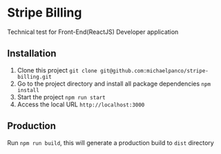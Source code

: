 # Stripe Billing

Technical test for Front-End(ReactJS) Developer application

## Installation

1. Clone this project `git clone git@github.com:michaelpanco/stripe-billing.git`
2. Go to the project directory and install all package dependencies
   `npm install`
3. Start the project `npm run start`
4. Access the local URL `http://localhost:3000`

## Production

Run `npm run build`, this will generate a production build to `dist` directory
